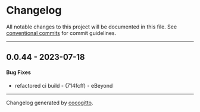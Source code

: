 # Changelog
All notable changes to this project will be documented in this file. See [conventional commits](https://www.conventionalcommits.org/) for commit guidelines.

- - -
## 0.0.44 - 2023-07-18
#### Bug Fixes
- refactored ci build - (714fcff) - eBeyond

- - -

Changelog generated by [cocogitto](https://github.com/cocogitto/cocogitto).